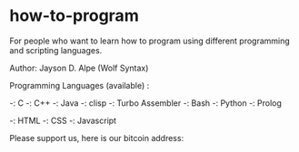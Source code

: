 # how-to-program
For people who want to learn how to program using different programming and scripting languages.

Author: Jayson D. Alpe (Wolf Syntax)

Programming Languages (available) :

-: C
-: C++
-: Java
-: clisp
-: Turbo Assembler
-: Bash
-: Python
-: Prolog

-: HTML
-: CSS
-: Javascript

Please support us, here is our bitcoin address: 


